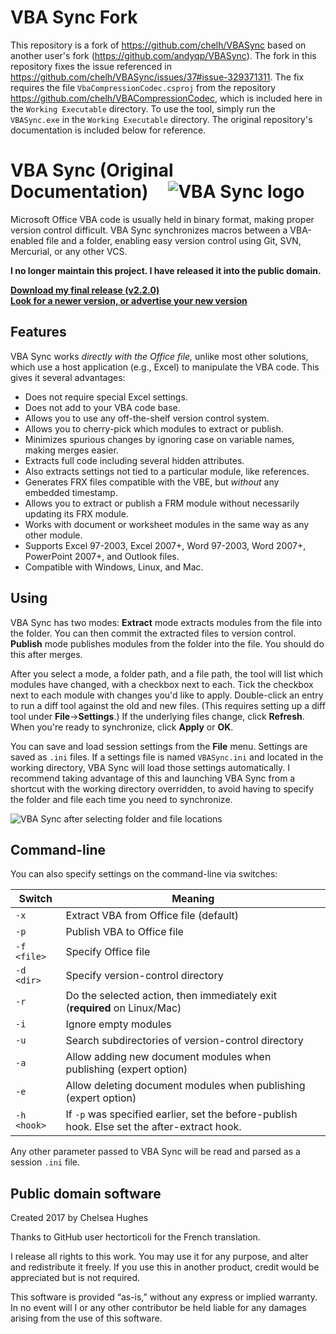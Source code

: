 # VBA Sync Fork

This repository is a fork of <https://github.com/chelh/VBASync> based on another user's fork (<https://github.com/andyqp/VBASync>). The fork in this repository fixes the issue referenced in <https://github.com/chelh/VBASync/issues/37#issue-329371311>. The fix requires the file `VbaCompressionCodec.csproj` from the repository <https://github.com/chelh/VBACompressionCodec>, which is included here in the `Working Executable` directory. To use the tool, simply run the `VBASync.exe` in the `Working Executable` directory. The original repository's documentation is included below for reference.

# VBA Sync (Original Documentation)&#x2001;![VBA Sync logo](http://i.imgur.com/sQAsBy4.png)

Microsoft Office VBA code is usually held in binary format, making proper
version control difficult. VBA Sync synchronizes macros between a
VBA-enabled file and a folder, enabling easy version control using Git, SVN,
Mercurial, or any other VCS.

**I no longer maintain this project. I have released it into the public domain.**

[**Download my final release (v2.2.0)**](https://github.com/chelh/VBASync/releases/latest)  
[**Look for a newer version, or advertise your new version**](https://github.com/chelh/VBASync/issues/36)

## Features
VBA Sync works *directly with the Office file,* unlike most
other solutions, which use a host application (e.g., Excel) to manipulate
the VBA code. This gives it several advantages:
  * Does not require special Excel settings.
  * Does not add to your VBA code base.
  * Allows you to use any off-the-shelf version control system.
  * Allows you to cherry-pick which modules to extract or publish.
  * Minimizes spurious changes by ignoring case on variable names,
    making merges easier.
  * Extracts full code including several hidden attributes.
  * Also extracts settings not tied to a particular module,
    like references.
  * Generates FRX files compatible with the VBE, but
    *without* any embedded timestamp.
  * Allows you to extract or publish a FRM module without necessarily
    updating its FRX module.
  * Works with document or worksheet modules in the same way
    as any other module.
  * Supports Excel 97-2003, Excel 2007+, Word 97-2003, Word 2007+,
    PowerPoint 2007+, and Outlook files.
  * Compatible with Windows, Linux, and Mac.

## Using
VBA Sync has two modes: **Extract** mode extracts modules
from the file into the folder. You can then commit the extracted files
to version control. **Publish** mode publishes modules from
the folder into the file. You should do this after merges.

After you select a mode, a folder path, and a file path, the tool will
list which modules have changed, with a checkbox next to each. Tick
the checkbox next to each module with changes you'd like to apply.
Double-click an entry to run a diff tool against the old and new files.
(This requires setting up a diff tool under **File**→**Settings**.)
If the underlying files change, click **Refresh**. When you're ready
to synchronize, click **Apply** or **OK**.

You can save and load session settings from the **File** menu. Settings
are saved as `.ini` files. If a settings file is named `VBASync.ini`
and located in the working directory, VBA Sync will load those
settings automatically. I recommend taking advantage of this and
launching VBA Sync from a shortcut with the working directory overridden,
to avoid having to specify the folder and file each time you need to synchronize.

![VBA Sync after selecting folder and file locations](http://i.imgur.com/GrXx2VH.png)

## Command-line
You can also specify settings on the command-line via switches:

Switch | Meaning
------ | ------
`-x`   | Extract VBA from Office file (default)
`-p`   | Publish VBA to Office file
`-f <file>` | Specify Office file
`-d <dir>` | Specify version-control directory
`-r`   | Do the selected action, then immediately exit (**required** on Linux/Mac)
`-i`   | Ignore empty modules
`-u`   | Search subdirectories of version-control directory
`-a`   | Allow adding new document modules when publishing (expert option)
`-e`   | Allow deleting document modules when publishing (expert option)
`-h <hook>` | If `-p` was specified earlier, set the before-publish hook. Else set the after-extract hook.

Any other parameter passed to VBA Sync will be read and parsed as a session `.ini` file.

## Public domain software
Created 2017 by Chelsea Hughes

Thanks to GitHub user hectorticoli for the French translation.

I release all rights to this work. You may use it for any purpose, and alter
and redistribute it freely. If you use this in another product, credit would
be appreciated but is not required.

This software is provided “as-is,” without any express or implied warranty.
In no event will I or any other contributor be held liable for any damages
arising from the use of this software.
